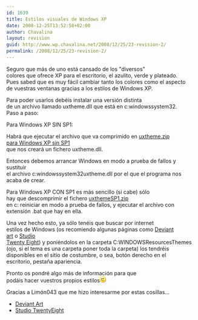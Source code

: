 ```yaml
---
id: 1639
title: Estilos visuales de Windows XP
date: 2008-12-25T13:52:58+02:00
author: Chavalina
layout: revision
guid: http://www.wp.chavalina.net/2008/12/25/23-revision-2/
permalink: /2008/12/25/23-revision-2/
---
```

Seguro que más de uno está cansado de los "diversos"  
colores que ofrece XP para el escritorio, el azulito, verde y plateado.  
Pues sabed que es muy fácil cambiar tanto los colores como el aspecto  
de vuestras ventanas gracias a los estilos de Windows XP.

Para poder usarlos debéis instalar una versión distinta  
de un archivo llamado uxtheme.dll que está en c:windowssystem32.  
Paso a paso:

Para Windows XP SIN SP1:

Habrá que ejecutar el archivo que va comprimido en [uxtheme.zip  
para Windows XP sin SP1](ficheros/estilosxp/uxtheme.zip)  
que nos creará un fichero uxtheme.dll.

Entonces debemos arrancar Windows en modo a prueba de fallos y sustituir  
el archivo c:windowssystem32uxtheme.dll por el que el programa nos  
acaba de crear. 

Para Windows XP CON SP1 es más sencillo (si cabe) sólo  
hay que descomprimir el fichero [uxthemeSP1.zip](ficheros/estilosxp/uxthemeSP1.zip)  
en c: reiniciar en modo a prueba de fallos, y ejecutar el archivo con  
extensión .bat que hay en ella.

Una vez hecho esto, ya sólo tenéis que buscar por internet  
estilos de Windows (os recomiendo algunas páginas como <a href="http://www.deviantart.com/" target="_blank">Deviant<br /> art</a> o <a href="http://www.studiotwentyeight.net" target="_blank">Studio<br /> Twenty Eight</a>) y poniéndolos en la carpeta C:WINDOWSResourcesThemes  
(ojo, si el tema es una carpeta poner toda la carpeta) los tendréis  
disponibles en el sitio de costumbre, o sea, botón derecho en el  
escritorio, pesta&ntilde;a apariencia.

Pronto os pondré algo más de información para que  
podáis hacer vuestros propios estilos![emo](/imagenes/emoticonos/guino.gif) 

Gracias a <span class="alguien">Limón043</span> que me hizo interesarme por estas cosillas…

  * <a href="http://www.deviantart.com/" target="_blank">Deviant Art</a>
  * <a href="http://www.studiotwentyeight.net" target="_blank">Studio TwentyEight</a>